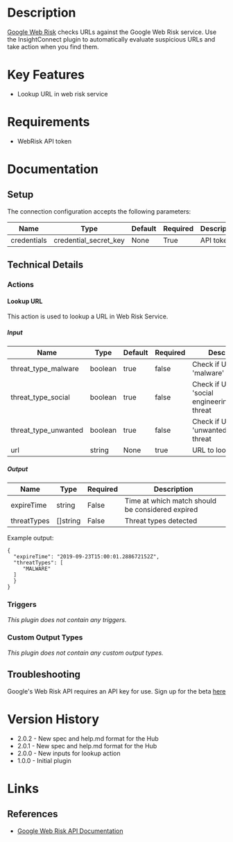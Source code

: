 # Description

[Google Web Risk](https://cloud.google.com/web-risk/) checks URLs against the Google Web Risk service. Use the InsightConnect plugin to automatically evaluate suspicious URLs and take action when you find them.

# Key Features

* Lookup URL in web risk service

# Requirements

* WebRisk API token

# Documentation

## Setup

The connection configuration accepts the following parameters:

|Name|Type|Default|Required|Description|Enum|
|----|----|-------|--------|-----------|----|
|credentials|credential_secret_key|None|True|API token|None|

## Technical Details

### Actions

#### Lookup URL

This action is used to lookup a URL in Web Risk Service.

##### Input

|Name|Type|Default|Required|Description|Enum|
|----|----|-------|--------|-----------|----|
|threat_type_malware|boolean|true|false|Check if URL is of 'malware' threat|None|
|threat_type_social|boolean|true|false|Check if URL is of 'social engineering/phishing' threat|None|
|threat_type_unwanted|boolean|true|false|Check if URL is of 'unwanted software' threat|None|
|url|string|None|true|URL to lookup|None|

##### Output

|Name|Type|Required|Description|
|----|----|--------|-----------|
|expireTime|string|False|Time at which match should be considered expired|
|threatTypes|[]string|False|Threat types detected|

Example output:

```
{
  "expireTime": "2019-09-23T15:00:01.288672152Z",
  "threatTypes": [
     "MALWARE"
  ]
  }
}
```

### Triggers

_This plugin does not contain any triggers._

### Custom Output Types

_This plugin does not contain any custom output types._

## Troubleshooting

Google's Web Risk API requires an API key for use. Sign up for the beta [here](https://docs.google.com/forms/d/e/1FAIpQLSf2mccuP6McSrhwOk1FXnsNY6c7xE-Url_pmjvFgz73A8qOxg/viewform)

# Version History

* 2.0.2 - New spec and help.md format for the Hub
* 2.0.1 - New spec and help.md format for the Hub
* 2.0.0 - New inputs for lookup action
* 1.0.0 - Initial plugin

# Links

## References

* [Google Web Risk API Documentation](https://cloud.google.com/web-risk/docs/)

